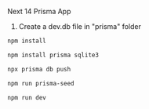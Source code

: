 Next 14 Prisma App

1. Create a dev.db file in "prisma" folder

```bash
npm install
```

```bash
npm install prisma sqlite3
```

```bash
npx prisma db push
```

```bash
npm run prisma-seed
```

```bash
npm run dev
```

